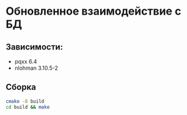 # Обновленное взаимодействие с БД

## Зависимости:

- pqxx 6.4
- nlohman 3.10.5-2

## Сборка

```bash
cmake -B build
cd build && make
```
